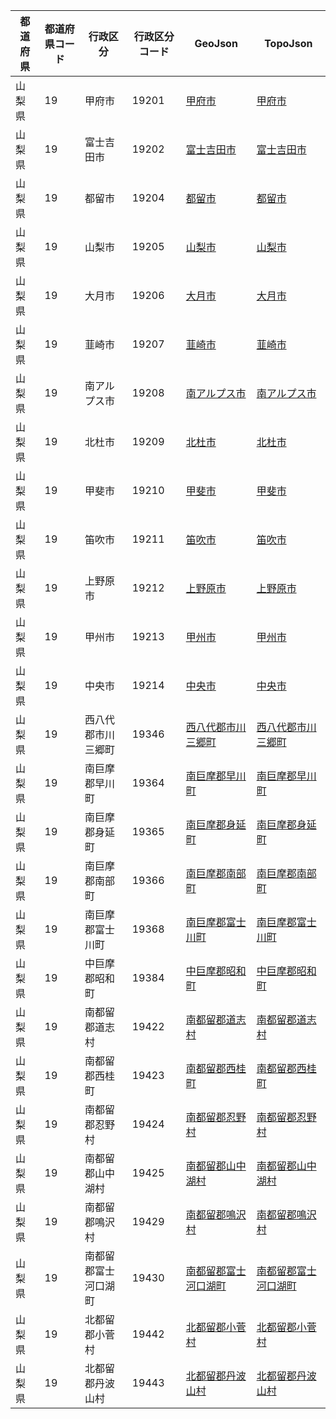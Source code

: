 | 都道府県 | 都道府県コード | 行政区分 | 行政区分コード | GeoJson | TopoJson |
|-----------|--------------|--------- |--------------|------|------|
| 山梨県 | 19 | 甲府市 | 19201 | [甲府市](/geojson/cities/19/19201.json) | [甲府市](/topojson/cities/19/19201.topojson) |
| 山梨県 | 19 | 富士吉田市 | 19202 | [富士吉田市](/geojson/cities/19/19202.json) | [富士吉田市](/topojson/cities/19/19202.topojson) |
| 山梨県 | 19 | 都留市 | 19204 | [都留市](/geojson/cities/19/19204.json) | [都留市](/topojson/cities/19/19204.topojson) |
| 山梨県 | 19 | 山梨市 | 19205 | [山梨市](/geojson/cities/19/19205.json) | [山梨市](/topojson/cities/19/19205.topojson) |
| 山梨県 | 19 | 大月市 | 19206 | [大月市](/geojson/cities/19/19206.json) | [大月市](/topojson/cities/19/19206.topojson) |
| 山梨県 | 19 | 韮崎市 | 19207 | [韮崎市](/geojson/cities/19/19207.json) | [韮崎市](/topojson/cities/19/19207.topojson) |
| 山梨県 | 19 | 南アルプス市 | 19208 | [南アルプス市](/geojson/cities/19/19208.json) | [南アルプス市](/topojson/cities/19/19208.topojson) |
| 山梨県 | 19 | 北杜市 | 19209 | [北杜市](/geojson/cities/19/19209.json) | [北杜市](/topojson/cities/19/19209.topojson) |
| 山梨県 | 19 | 甲斐市 | 19210 | [甲斐市](/geojson/cities/19/19210.json) | [甲斐市](/topojson/cities/19/19210.topojson) |
| 山梨県 | 19 | 笛吹市 | 19211 | [笛吹市](/geojson/cities/19/19211.json) | [笛吹市](/topojson/cities/19/19211.topojson) |
| 山梨県 | 19 | 上野原市 | 19212 | [上野原市](/geojson/cities/19/19212.json) | [上野原市](/topojson/cities/19/19212.topojson) |
| 山梨県 | 19 | 甲州市 | 19213 | [甲州市](/geojson/cities/19/19213.json) | [甲州市](/topojson/cities/19/19213.topojson) |
| 山梨県 | 19 | 中央市 | 19214 | [中央市](/geojson/cities/19/19214.json) | [中央市](/topojson/cities/19/19214.topojson) |
| 山梨県 | 19 | 西八代郡市川三郷町 | 19346 | [西八代郡市川三郷町](/geojson/cities/19/19346.json) | [西八代郡市川三郷町](/topojson/cities/19/19346.topojson) |
| 山梨県 | 19 | 南巨摩郡早川町 | 19364 | [南巨摩郡早川町](/geojson/cities/19/19364.json) | [南巨摩郡早川町](/topojson/cities/19/19364.topojson) |
| 山梨県 | 19 | 南巨摩郡身延町 | 19365 | [南巨摩郡身延町](/geojson/cities/19/19365.json) | [南巨摩郡身延町](/topojson/cities/19/19365.topojson) |
| 山梨県 | 19 | 南巨摩郡南部町 | 19366 | [南巨摩郡南部町](/geojson/cities/19/19366.json) | [南巨摩郡南部町](/topojson/cities/19/19366.topojson) |
| 山梨県 | 19 | 南巨摩郡富士川町 | 19368 | [南巨摩郡富士川町](/geojson/cities/19/19368.json) | [南巨摩郡富士川町](/topojson/cities/19/19368.topojson) |
| 山梨県 | 19 | 中巨摩郡昭和町 | 19384 | [中巨摩郡昭和町](/geojson/cities/19/19384.json) | [中巨摩郡昭和町](/topojson/cities/19/19384.topojson) |
| 山梨県 | 19 | 南都留郡道志村 | 19422 | [南都留郡道志村](/geojson/cities/19/19422.json) | [南都留郡道志村](/topojson/cities/19/19422.topojson) |
| 山梨県 | 19 | 南都留郡西桂町 | 19423 | [南都留郡西桂町](/geojson/cities/19/19423.json) | [南都留郡西桂町](/topojson/cities/19/19423.topojson) |
| 山梨県 | 19 | 南都留郡忍野村 | 19424 | [南都留郡忍野村](/geojson/cities/19/19424.json) | [南都留郡忍野村](/topojson/cities/19/19424.topojson) |
| 山梨県 | 19 | 南都留郡山中湖村 | 19425 | [南都留郡山中湖村](/geojson/cities/19/19425.json) | [南都留郡山中湖村](/topojson/cities/19/19425.topojson) |
| 山梨県 | 19 | 南都留郡鳴沢村 | 19429 | [南都留郡鳴沢村](/geojson/cities/19/19429.json) | [南都留郡鳴沢村](/topojson/cities/19/19429.topojson) |
| 山梨県 | 19 | 南都留郡富士河口湖町 | 19430 | [南都留郡富士河口湖町](/geojson/cities/19/19430.json) | [南都留郡富士河口湖町](/topojson/cities/19/19430.topojson) |
| 山梨県 | 19 | 北都留郡小菅村 | 19442 | [北都留郡小菅村](/geojson/cities/19/19442.json) | [北都留郡小菅村](/topojson/cities/19/19442.topojson) |
| 山梨県 | 19 | 北都留郡丹波山村 | 19443 | [北都留郡丹波山村](/geojson/cities/19/19443.json) | [北都留郡丹波山村](/topojson/cities/19/19443.topojson) |
